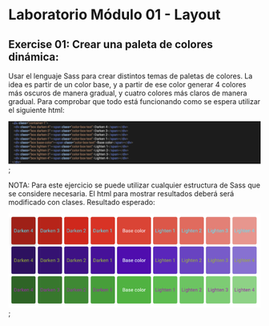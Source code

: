 # Laboratorio Módulo 01 - Layout
## Exercise 01: Crear una paleta de colores dinámica:

Usar el lenguaje Sass para crear distintos temas de paletas de colores.
La idea es partir de un color base, y a partir de ese color generar 4 colores más oscuros de manera gradual, y cuatro colores más claros de manera gradual.
Para comprobar que todo está funcionando como se espera utilizar el siguiente html:

![imagen de un ejemplo de paleta de colores](https://github.com/elevalgue/ejercicios-master-frontend/blob/main/module-01-layout/exercise-01/src/lab-01-ex-01.png);

NOTA: Para este ejercicio se puede utilizar cualquier estructura de Sass que se considere necesaria. El html para mostrar resultados deberá será modificado
con clases.
Resultado esperado:

![imagen del HTML base](https://github.com/elevalgue/ejercicios-master-frontend/blob/main/module-01-layout/exercise-01/src/lab-01-ex-01-2.png);

